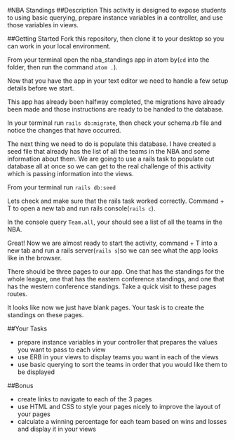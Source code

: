 #NBA Standings
##Description
This activity is designed to expose students to using basic querying, prepare instance variables in a controller, and use those variables in views.

##Getting Started
Fork this repository, then clone it to your desktop so you can work in your local environment.

From your terminal open the nba_standings app in atom by(`cd` into the folder, then run the command `atom .`).

Now that you have the app in your text editor we need to handle a few setup details before we start.

This app has already been halfway completed, the migrations have already been made and those instructions are ready to be handed to the database.

In your terminal run `rails db:migrate`, then check your schema.rb file and notice the changes that have occurred.

The next thing we need to do is populate this database. I have created a seed file that already has the list of all the teams in the NBA and some information about them. We are going to use a rails task to populate out database all at once so we can get to the real challenge of this activity which is passing information into the views.

From your terminal run `rails db:seed`

Lets check and make sure that the rails task worked correctly. Command + T to open a new tab and run rails console(`rails c`).

In the console query `Team.all`, your should see a list of all the teams in the NBA.

Great! Now we are almost ready to start the activity, command + T into a new tab and run a rails server(`rails s`)so we can see what the app looks like in the browser.

There should be three pages to our app. One that has the standings for the whole league, one that has the eastern conference standings, and one that has the western conference standings. Take a quick visit to these pages routes.

It looks like now we just have blank pages. Your task is to create the standings on these pages.

##Your Tasks
- prepare instance variables in your controller that prepares the values you want to pass to each view
- use ERB in your views to display teams you want in each of the views
- use basic querying to sort the teams in order that you would like them to be displayed

##Bonus
- create links to navigate to each of the 3 pages
- use HTML and CSS to style your pages nicely to improve the layout of your pages
- calculate a winning percentage for each team based on wins and losses and display it in your views
